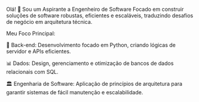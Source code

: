 Olá! 👋 Sou um Aspirante a Engenheiro de Software
Focado em construir soluções de software robustas, eficientes e escaláveis, traduzindo desafios de negócio em arquitetura técnica.

Meu Foco Principal:

🐍 Back-end: Desenvolvimento focado em Python, criando lógicas de servidor e APIs eficientes.

📊 Dados: Design, gerenciamento e otimização de bancos de dados relacionais com SQL.

🏛️ Engenharia de Software: Aplicação de princípios de arquitetura para garantir sistemas de fácil manutenção e escalabilidade.
